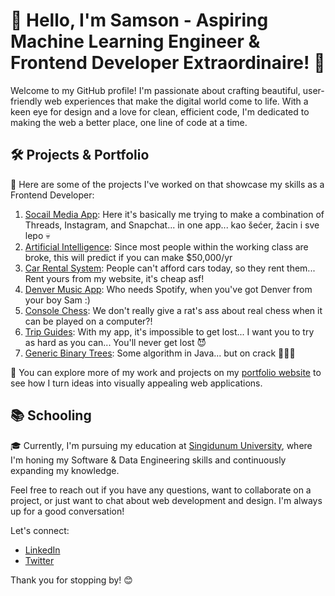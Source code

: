 # 👋 Hello, I'm Samson - Aspiring Machine Learning Engineer & Frontend Developer Extraordinaire! 🚀

Welcome to my GitHub profile! I'm passionate about crafting beautiful, user-friendly web experiences that make the digital world come to life. With a keen eye for design and a love for clean, efficient code, I'm dedicated to making the web a better place, one line of code at a time.

## 🛠️ Projects & Portfolio

🌟 Here are some of the projects I've worked on that showcase my skills as a Frontend Developer:

1. [Socail Media App](https://github.com/korisnik-samson/social): Here it's basically me trying to make a combination of Threads, Instagram, and Snapchat... in one app... kao šećer, žacin i sve lepo 💀
2. [Artificial Intelligence](https://github.com/korisnik-samson/income-predictor): Since most people within the working class are broke, this will predict if you can make $50,000/yr
3. [Car Rental System](https://github.com/korisnik-samson/car-octo-system): People can't afford cars today, so they rent them... Rent yours from my website, it's cheap asf!
4. [Denver Music App](https://github.com/korisnik-samson/denver): Who needs Spotify, when you've got Denver from your boy Sam :)
5. [Console Chess](https://github.com/korisnik-samson/console-chess-sans): We don't really give a rat's ass about real chess when it can be played on a computer?!
6. [Trip Guides](https://github.com/korisnik-samson/travel-booking): With my app, it's impossible to get lost... I want you to try as hard as you can... You'll never get lost 😈
7. [Generic Binary Trees](https://github.com/samson-offorjindu/Generic-Binary-Tree): Some algorithm in Java... but on crack 💫🌠✨

💼 You can explore more of my work and projects on my [portfolio website](https://myportfolio-sam.vercel.app/) to see how I turn ideas into visually appealing web applications.

## 📚 Schooling

🎓 Currently, I'm pursuing my education at [Singidunum University](https://singidunum.ac.rs), where I'm honing my Software & Data Engineering skills and continuously expanding my knowledge.

Feel free to reach out if you have any questions, want to collaborate on a project, or just want to chat about web development and design. I'm always up for a good conversation!

Let's connect:
- [LinkedIn](https://www.linkedin.com/in/samson-offorjindu/)
- [Twitter](https://www.instagram.com/knez.sam/)

Thank you for stopping by! 😊
